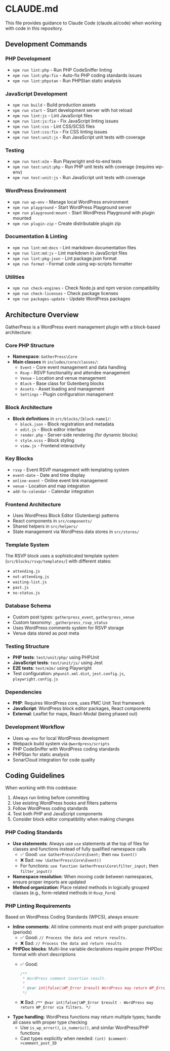 # CLAUDE.md

This file provides guidance to Claude Code (claude.ai/code) when working with code in this repository.

## Development Commands

### PHP Development

- `npm run lint:php` - Run PHP CodeSniffer linting
- `npm run lint:php:fix` - Auto-fix PHP coding standards issues
- `npm run lint:phpstan` - Run PHPStan static analysis

### JavaScript Development

- `npm run build` - Build production assets
- `npm run start` - Start development server with hot reload
- `npm run lint:js` - Lint JavaScript files
- `npm run lint:js:fix` - Fix JavaScript linting issues
- `npm run lint:css` - Lint CSS/SCSS files
- `npm run lint:css:fix` - Fix CSS linting issues
- `npm run test:unit:js` - Run JavaScript unit tests with coverage

### Testing

- `npm run test:e2e` - Run Playwright end-to-end tests
- `npm run test:unit:php` - Run PHP unit tests with coverage (requires wp-env)
- `npm run test:unit:js` - Run JavaScript unit tests with coverage

### WordPress Environment

- `npm run wp-env` - Manage local WordPress environment
- `npm run playground` - Start WordPress Playground server
- `npm run playground:mount` - Start WordPress Playground with plugin mounted
- `npm run plugin-zip` - Create distributable plugin zip

### Documentation & Linting

- `npm run lint:md:docs` - Lint markdown documentation files
- `npm run lint:md:js` - Lint markdown in JavaScript files
- `npm run lint:pkg-json` - Lint package.json format
- `npm run format` - Format code using wp-scripts formatter

### Utilities

- `npm run check-engines` - Check Node.js and npm version compatibility
- `npm run check-licenses` - Check package licenses
- `npm run packages-update` - Update WordPress packages

## Architecture Overview

GatherPress is a WordPress event management plugin with a block-based architecture:

### Core PHP Structure

- **Namespace**: `GatherPress\Core`
- **Main classes** in `includes/core/classes/`:
    - `Event` - Core event management and data handling
    - `Rsvp` - RSVP functionality and attendee management
    - `Venue` - Location and venue management
    - `Block` - Base class for Gutenberg blocks
    - `Assets` - Asset loading and management
    - `Settings` - Plugin configuration management

### Block Architecture

- **Block definitions** in `src/blocks/[block-name]/`:
    - `block.json` - Block registration and metadata
    - `edit.js` - Block editor interface
    - `render.php` - Server-side rendering (for dynamic blocks)
    - `style.scss` - Block styling
    - `view.js` - Frontend interactivity

### Key Blocks

- `rsvp` - Event RSVP management with templating system
- `event-date` - Date and time display
- `online-event` - Online event link management
- `venue` - Location and map integration
- `add-to-calendar` - Calendar integration

### Frontend Architecture

- Uses WordPress Block Editor (Gutenberg) patterns
- React components in `src/components/`
- Shared helpers in `src/helpers/`
- State management via WordPress data stores in `src/stores/`

### Template System

The RSVP block uses a sophisticated template system (`src/blocks/rsvp/templates/`) with different states:

- `attending.js`
- `not-attending.js` 
- `waiting-list.js`
- `past.js`
- `no-status.js`

### Database Schema

- Custom post types: `gatherpress_event`, `gatherpress_venue`
- Custom taxonomy: `_gatherpress_rsvp_status`
- Uses WordPress comments system for RSVP storage
- Venue data stored as post meta

### Testing Structure

- **PHP tests**: `test/unit/php/` using PHPUnit
- **JavaScript tests**: `test/unit/js/` using Jest
- **E2E tests**: `test/e2e/` using Playwright
- Test configuration: `phpunit.xml.dist`, `jest.config.js`, `playwright.config.js`

### Dependencies

- **PHP**: Requires WordPress core, uses PMC Unit Test framework
- **JavaScript**: WordPress block editor packages, React components
- **External**: Leaflet for maps, React-Modal (being phased out)

### Development Workflow

- Uses `wp-env` for local WordPress development
- Webpack build system via `@wordpress/scripts`
- PHP CodeSniffer with WordPress coding standards
- PHPStan for static analysis
- SonarCloud integration for code quality

## Coding Guidelines

When working with this codebase:

1. Always run linting before committing
2. Use existing WordPress hooks and filters patterns
3. Follow WordPress coding standards
4. Test both PHP and JavaScript components
5. Consider block editor compatibility when making changes

### PHP Coding Standards

- **Use statements**: Always use `use` statements at the top of files for classes and functions instead of fully qualified namespace calls
    - ✅ Good: `use GatherPress\Core\Event;` then `new Event()`
    - ❌ Bad: `new \GatherPress\Core\Event()`
    - For functions: `use function GatherPress\Core\filter_input;` then `filter_input()`
- **Namespace resolution**: When moving code between namespaces, ensure proper imports are updated
- **Method organization**: Place related methods in logically grouped classes (e.g., form-related methods in `Rsvp_Form`)

### PHP Linting Requirements

Based on WordPress Coding Standards (WPCS), always ensure:

- **Inline comments**: All inline comments must end with proper punctuation (periods)
    - ✅ Good: `// Process the data and return results.`
    - ❌ Bad: `// Process the data and return results`
- **PHPDoc blocks**: Multi-line variable declarations require proper PHPDoc format with short descriptions
    - ✅ Good:

        ```php
        /**
         * WordPress comment insertion result.
         *
         * @var int|false|\WP_Error $result WordPress may return WP_Error via filters.
         */
        ```

    - ❌ Bad: `/** @var int|false|\WP_Error $result - WordPress may return WP_Error via filters. */`
- **Type handling**: WordPress functions may return multiple types; handle all cases with proper type checking
    - Use `is_wp_error()`, `is_numeric()`, and similar WordPress/PHP functions
    - Cast types explicitly when needed: `(int) $comment->comment_post_ID`

